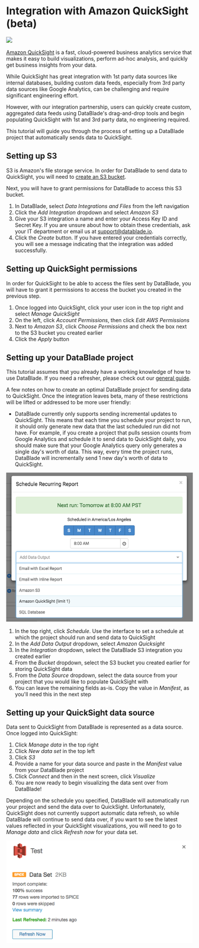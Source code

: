 # Integration with Amazon QuickSight (beta)

![](http://datablade.io/qs-flow.png)

[Amazon QuickSight](https://quicksight.aws/) is a fast, cloud-powered business analytics service that makes it easy to build visualizations, perform ad-hoc analysis, and quickly get business insights from your data.

While QuickSight has great integration with 1st party data sources like internal databases, building custom data feeds, especially from 3rd party data sources like Google Analytics, can be challenging and require significant engineering effort.

However, with our integration partnership, users can quickly create custom, aggregated data feeds using DataBlade's drag-and-drop tools and begin populating QuickSight with 1st and 3rd party data, no engineering required.

This tutorial will guide you through the process of setting up a DataBlade project that automatically sends data to QuickSight.

## Setting up S3
S3 is Amazon's file storage service. In order for DataBlade to send data to QuickSight, you will need to [create an S3 bucket](http://docs.aws.amazon.com/AmazonS3/latest/gsg/CreatingABucket.html).

Next, you will have to grant permissions for DataBlade to access this S3 bucket.

1. In DataBlade, select *Data Integrations and Files* from the left navigation
2. Click the *Add Integration* dropdown and select *Amazon S3*
3. Give your S3 integration a name and enter your Access Key ID and Secret Key. If you are unsure about how to obtain these credentials, ask your IT department or email us at [support@datablade.io](mailto:support@datablade.io).
4. Click the *Create* button. If you have entered your credentials correctly, you will see a message indicating that the integration was added successfully.

## Setting up QuickSight permissions
In order for QuickSight to be able to access the files sent by DataBlade, you will have to grant it permissions to access the bucket you created in the previous step.

1. Once logged into QuickSight, click your user icon in the top right and select *Manage QuickSight*
2. On the left, click *Account Permissions*, then click *Edit AWS Permissions*
3. Next to *Amazon S3*, click *Choose Permissions* and check the box next to the S3 bucket you created earlier
4. Click the *Apply* button

## Setting up your DataBlade project
This tutorial assumes that you already have a working knowledge of how to use DataBlade. If you need a refresher, please check out our [general guide](../README.md).

A few notes on how to create an optimal DataBlade project for sending data to QuickSight. Once the integration leaves beta, many of these restrictions will be lifted or addressed to be more user friendly:

* DataBlade currently only supports sending incremental updates to QuickSight. This means that each time you schedule your project to run, it should only generate new data that the last scheduled run did not have. For example, if you create a project that pulls session counts from Google Analytics and schedule it to send data to QuickSight daily, you should make sure that your Google Analytics query only generates a single day's worth of data. This way, every time the project runs, DataBlade will incrementally send 1 new day's worth of data to QuickSight.

![](quicksight-output.png)

1. In the top right, click *Schedule*. Use the interface to set a schedule at which the project should run and send data to QuickSight
2. In the *Add Data Output* dropdown, select *Amazon Quicksight*
3. In the *Integration* dropdown, select the DataBlade S3 integration you created earlier
4. From the *Bucket* dropdown, select the S3 bucket you created earlier for storing QuickSight data
5. From the *Data Source* dropdown, select the data source from your project that you would like to populate QuickSight with
6. You can leave the remaining fields as-is. Copy the value in *Manifest*, as you'll need this in the next step

## Setting up your QuickSight data source
Data sent to QuickSight from DataBlade is represented as a data source. Once logged into QuickSight:

1. Click *Manage data* in the top right
2. Click *New data set* in the top left
3. Click *S3*
4. Provide a name for your data source and paste in the *Manifest* value from your DataBlade project
5. Click *Connect* and then in the next screen, click *Visualize*
6. You are now ready to begin visualizing the data sent over from DataBlade!

Depending on the schedule you specified, DataBlade will automatically run your project and send the data over to QuickSight. Unfortunately, QuickSight does not currently support automatic data refresh, so while DataBlade will continue to send data over, if you want to see the latest values reflected in your QuickSight visualizations, you will need to go to *Manage data* and click *Refresh now* for your data set.

![](refresh-now.png)
